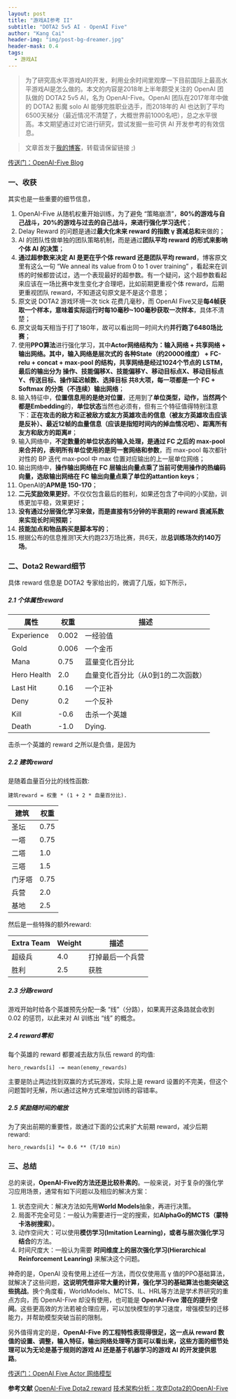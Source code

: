 ```yaml
---
layout: post
title: "游戏AI参考 II"
subtitle: "DOTA2 5v5 AI - OpenAI Five"
author: "Kang Cai"
header-img: "img/post-bg-dreamer.jpg"
header-mask: 0.4
tags:
  - 游戏AI
---
```


> 为了研究高水平游戏AI的开发，利用业余时间里观摩一下目前国际上最高水平游戏AI是怎么做的。本文的内容是2018年上半年颇受关注的 OpenAI 团队做的 DOTA2 5v5 AI，名为 OpenAI-Five。OpenAI 团队在2017年年中做的 DOTA2 影魔 solo AI 能够完胜职业选手，而2018年的 AI 也达到了平均6500天梯分（最近情况不清楚了，大概世界前1000名吧），总之水平很高。本文期望通过对它进行研究，尝试发掘一些可供 AI 开发参考的有效信息。

> 文章首发于[我的博客](https://kangcai.github.io/)，转载请保留链接 ;)

[传送门：OpenAI-Five Blog](https://blog.openai.com/openai-five/)

### 一、收获

其实也是一些重要的细节信息，

1. OpenAI-Five 从随机权重开始训练，为了避免 “策略崩溃”，**80%的游戏与自己战斗，20%的游戏与过去的自己战斗，来进行强化学习迭代**；
2. Delay Reward 的问题是通过**最大化未来 reward 的指数 γ 衰减总和**来做的；
3. AI 的团队性做单独的团队策略机制，而是通过**团队平均 reward 的形式来影响个体 AI 的决策**；
4. **通过超参数来决定 AI 是更在乎个体 reward 还是团队平均 reward**，博客原文里有这么一句 “We anneal its value from 0 to 1 over training” ，看起来在训练的时候都尝试过，选一个表现最好的超参数。有一个疑问，这个超参数看起来应该在一场比赛中发生变化才合理吧，比如前期更重视个体 reward，后期更重视团队 reward，不知道这句原文是不是这个意思；
5. 原文说 DOTA2 游戏环境一次 tick 花费几毫秒，而 OpenAI Five又是**每4帧获取一个样本，意味着实际运行时每10毫秒~100毫秒获取一次样本**，具体不清楚；
6. 原文说每天相当于打了180年，故可以看出同一时间大约**并行跑了6480场比赛**；
7. 使用**PPO算法**进行强化学习，其中**Actor网络结构为：输入网络 + 共享网络 + 输出网络。其中，输入网络是层次式的 各种State（约20000维度） + FC-relu + concat + max-pool 的结构，共享网络是经过1024个节点的 LSTM，最后的输出分为 操作、技能偏移X、技能偏移Y、移动目标点X、移动目标点Y、传送目标、操作延迟帧数、选择目标 共8大项，每一项都是一个 FC + Softmax 的分类（不连续）输出网络**；
8. 输入特征中，**位置信息用的是绝对位置**，还用到了**单位类型，动作，当然两个都是Embedding**的，**单位状态**当然也必须有，但有三个特征值得特别注意下：**正在攻击的敌方和正被敌方或友方英雄攻击的信息（被友方英雄攻击应该是反补）、最近12帧的血量信息（应该是指短时间内的掉血情况吧）、距离所有友方和敌方的距离#**；
9. 输入网络中，**不定数量的单位状态的输入处理，是通过 FC 之后的 max-pool 来合并的，表明所有单位使用的是同一套网络和参数**，而 max-pool 每次都针对性的 BP 迭代 max-pool 中 max 位置对应输出的上一层单位网络；
10. 输出网络中，**操作输出网络在 FC 层输出向量点乘了当前可使用操作的热编码向量，选敌输出网络在 FC 输出向量点乘了单位的attantion keys**；
11. OpenAI的**APM是 150-170**；
12. **二元奖励效果更好**。不仅仅包含最后的胜利，如果还包含了中间的小奖励，训练更加平稳，效果更好；
13. **没有通过分层强化学习来做，而是直接有5分钟的半衰期的 reward 衰减系数来实现长时间预期**；
14. **技能加点和物品购买是脚本写的**；
15. 根据公布的信息推测1天大约跑23万场比赛，共6天，故**总训练场次约140万场**。


### 二、Dota2 Reward细节

具体 reward 信息是 DOTA2 专家给出的，微调了几版，如下所示，

##### 2.1 个体属性reward

| 属性 | 权重 | 描述                |
| ---------- | ------ | -------------------------- |
| Experience | 0.002  | 一经验值 |
| Gold       | 0.006  | 一个金币 |
| Mana       | 0.75   | 蓝量变化百分比 |
| Hero Health| 2.0    | 血量变化百分比（从0到1的二次函数） |
| Last Hit   | 0.16   | 一个正补 |
| Deny       | 0.2    | 一个反补 |
| Kill       | -0.6   | 击杀一个英雄 |
| Death      | -1.0   | Dying. |

击杀一个英雄的 reward 之所以是负值，是因为

##### 2.2 建筑reward

是随着血量百分比的线性函数: 

    建筑reward = 权重 * (1 + 2 * 血量百分比).

| 建筑  | 权重 |
| ---------- | ------ |
| 圣坛     | 0.75   |
| 一塔 | 0.75   |
| 二塔 | 1.0    |
| 三塔 | 1.5    |
| 门牙塔 | 0.75   |
| 兵营   | 2.0    |
| 基地 | 2.5    |

然后是一些特殊的额外reward:

| Extra Team | Weight | 描述                 |
| ---------- | ------ | ----------------------------- |
| 超级兵      | 4.0    | 打掉最后一个兵营 |
| 胜利       | 2.5 | 获胜 |

##### 2.3 分路reward

游戏开始时给各个英雄预先分配一条 “线”（分路），如果离开这条路就会收到 0.02 的惩罚，以此来对 AI 训练出 “线” 的概念。

##### 2.4 reward零和

每个英雄的 reward 都要减去敌方队伍 reward 的均值:

    hero_rewards[i] -= mean(enemy_rewards)

主要是防止两边找到双赢的方式玩游戏，实际上是 reward 设置的不完美，但这个问题暂时无解，所以通过这种方式来增加训练的容错率。

##### 2.5 奖励随时间的缩放

为了突出前期的重要性，故通过下面的公式来扩大前期 reward，减少后期 reward:

    hero_rewards[i] *= 0.6 ** (T/10 min)

### 三、总结

总的来说，**OpenAI-Five的方法还是比较朴素的**。一般来说，对于复杂的强化学习应用场景，通常有如下问题以及相应的解决方案：

1. 状态空间大：解决方法如先用**World Models**抽象，再进行决策。
2. 局面不完全可见：一般认为需要进行一定的搜索，如**AlphaGo的MCTS（蒙特卡洛树搜索）**。
3. 动作空间大：可以使用**模仿学习(Imitation Learning)，或者与层次强化学习结合**的方法。
4. 时间尺度大：一般认为需要 **时间维度上的层次强化学习(Hierarchical Reinforcement Leanring)** 来解决这个问题。

神奇的是，OpenAI 没有使用上述任一方法，而仅仅使用高 γ 值的PPO基础算法，就解决了这些问题，**这说明凭借非常大量的计算，强化学习的基础算法也能突破这些挑战**。换个角度看，WorldModels、MCTS、IL、HRL等方法是学术界研究的重点方向，而 OpenAI-Five 却没有使用，也可能是 **OpenAI-Five 潜在的提升空间**。这些更高效的方法若被合理应用，可以加快模型的学习速度，增强模型的迁移能力，并帮助模型突破当前的限制。

另外值得肯定的是，**OpenAI-Five 的工程特性表现得很足，这一点从 reward 数值的设置、调整，输入特征，输出网络处理等方面可以看出来，这些方面的细节处理可以为无论是基于规则的游戏 AI 还是基于机器学习的游戏 AI 的开发提供思路**。


[传送门：OpenAI Five Actor 网络模型](https://kangcai.github.io/img/in-post/post-ml/OpenAI_Five_Model.jpg)

**参考文献**
[OpenAI-Five Dota2 reward](https://gist.github.com/dfarhi/66ec9d760ae0c49a5c492c9fae93984a)
[技术架构分析：攻克Dota2的OpenAI-Five](http://www.qianjia.com/html/2018-06/28_296463.html)
